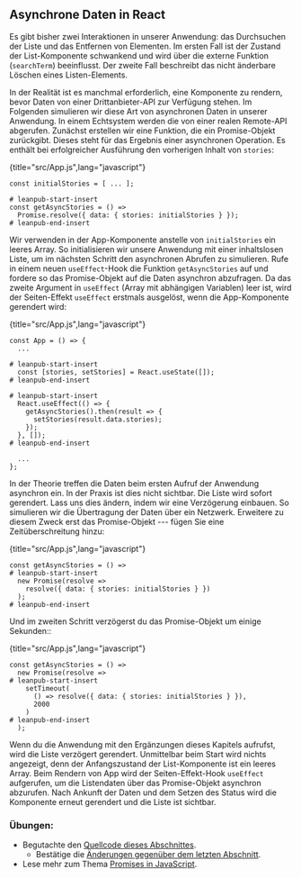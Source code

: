 ## Asynchrone Daten in React

Es gibt bisher zwei Interaktionen in unserer Anwendung: das Durchsuchen der Liste und das Entfernen von Elementen. Im ersten Fall ist der Zustand der List-Komponente schwankend und wird über die externe Funktion (`searchTerm`) beeinflusst. Der zweite Fall beschreibt das nicht änderbare Löschen eines Listen-Elements.

In der Realität ist es manchmal erforderlich, eine Komponente zu rendern, bevor Daten von einer Drittanbieter-API zur Verfügung stehen. Im Folgenden simulieren wir diese Art von asynchronen Daten in unserer Anwendung. In einem Echtsystem werden die von einer realen Remote-API abgerufen. Zunächst erstellen wir eine Funktion, die ein Promise-Objekt zurückgibt. Dieses steht für das Ergebnis einer asynchronen Operation. Es enthält bei erfolgreicher Ausführung den vorherigen Inhalt von `stories`:

{title="src/App.js",lang="javascript"}
~~~~~~~
const initialStories = [ ... ];

# leanpub-start-insert
const getAsyncStories = () =>
  Promise.resolve({ data: { stories: initialStories } });
# leanpub-end-insert
~~~~~~~

Wir verwenden in der App-Komponente anstelle von `initialStories` ein leeres Array. So initialisieren wir unsere Anwendung mit einer inhaltslosen Liste, um im nächsten Schritt den asynchronen Abrufen zu simulieren. Rufe in einem neuen `useEffect`-Hook die Funktion `getAsyncStories` auf und fordere so das Promise-Objekt auf die Daten asynchron abzufragen. Da das zweite Argument in `useEffect` (Array mit abhängigen Variablen) leer ist, wird der Seiten-Effekt `useEffect` erstmals ausgelöst, wenn die App-Komponente gerendert wird:

{title="src/App.js",lang="javascript"}
~~~~~~~
const App = () => {
  ...

# leanpub-start-insert
  const [stories, setStories] = React.useState([]);
# leanpub-end-insert

# leanpub-start-insert
  React.useEffect(() => {
    getAsyncStories().then(result => {
      setStories(result.data.stories);
    });
  }, []);
# leanpub-end-insert

  ...
};
~~~~~~~

In der Theorie treffen die Daten beim ersten Aufruf der Anwendung asynchron ein. In der Praxis ist dies nicht sichtbar. Die Liste wird sofort gerendert. Lass uns dies ändern, indem wir eine Verzögerung einbauen. So simulieren wir die Übertragung der Daten über ein Netzwerk. Erweitere zu diesem Zweck erst das Promise-Objekt --- fügen Sie eine Zeitüberschreitung hinzu:

{title="src/App.js",lang="javascript"}
~~~~~~~
const getAsyncStories = () =>
# leanpub-start-insert
  new Promise(resolve =>
    resolve({ data: { stories: initialStories } })
  );
# leanpub-end-insert
~~~~~~~

Und im zweiten Schritt verzögerst du das Promise-Objekt um einige Sekunden::

{title="src/App.js",lang="javascript"}
~~~~~~~
const getAsyncStories = () =>
  new Promise(resolve =>
# leanpub-start-insert
    setTimeout(
      () => resolve({ data: { stories: initialStories } }),
      2000
    )
# leanpub-end-insert
  );
~~~~~~~

Wenn du die Anwendung mit den Ergänzungen dieses Kapitels aufrufst, wird die Liste verzögert gerendert. Unmittelbar beim Start wird nichts angezeigt, denn der Anfangszustand der List-Komponente ist ein leeres Array. Beim Rendern von App wird der Seiten-Effekt-Hook `useEffect` aufgerufen, um die Listendaten über das Promise-Objekt asynchron abzurufen. Nach Ankunft der Daten und dem Setzen des Status wird die Komponente erneut gerendert und die Liste ist sichtbar.

### Übungen:

* Begutachte den [Quellcode dieses Abschnittes](https://codesandbox.io/s/github/the-road-to-learn-react/hacker-stories/tree/hs/React-Asynchronous-Data).
  * Bestätige die [Änderungen gegenüber dem letzten Abschnitt](https://github.com/the-road-to-learn-react/hacker-stories/compare/hs/Inline-Handler-in-JSX...hs/React-Asynchronous-Data?expand=1).
* Lese mehr zum Thema [Promises in JavaScript](https://developer.mozilla.org/de/docs/Web/JavaScript/Reference/Global_Objects/Promise).
